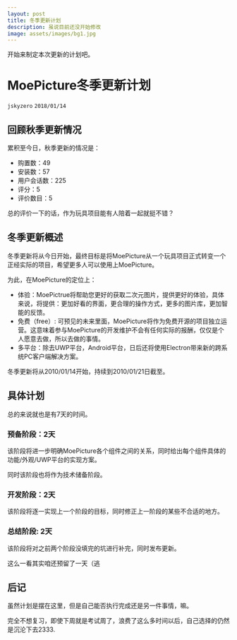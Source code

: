 ```yaml
---
layout: post
title: 冬季更新计划
description: 虽说目前还没开始修改
image: assets/images/bg1.jpg
---
```


开始来制定本次更新的计划吧。

# MoePicture冬季更新计划
`jskyzero` `2018/01/14`

## 回顾秋季更新情况

累积至今日，秋季更新的情况是：

+ 购置数：49
+ 安装数：57
+ 用户会话数：225
+ 评分：5
+ 评价数目：5

总的评价一下的话，作为玩具项目能有人陪着一起就挺不错？

## 冬季更新概述

冬季更新将从今日开始，最终目标是将MoePicture从一个玩具项目正式转变一个正经实际的项目，希望更多人可以使用上MoePicture。

为此，在MoePicture的定位上：
+ 体验：MoePictrue将帮助您更好的获取二次元图片，提供更好的体验，具体来说，将提供：更加好看的界面，更合理的操作方式，更多的图片库，更加智能的反馈。
+ 免费（free）: 可预见的未来里面，MoePicture将作为免费开源的项目独立运营。这意味着参与MoePicture的开发维护不会有任何实际的报酬，仅仅是个人愿意去做，所以去做的事情。
+ 多平台：除去UWP平台，Android平台，日后还将使用Electron带来新的跨系统PC客户端解决方案。

冬季更新将从2010/01/14开始，持续到2010/01/21日截至。

## 具体计划

总的来说就也是有7天的时间。

### 预备阶段：2天

该阶段将进一步明确MoePicture各个组件之间的关系，同时给出每个组件具体的功能/外观/UWP平台的实现方案。

同时该阶段也将作为技术储备阶段。

### 开发阶段：2天

该阶段将逐一实现上一个阶段的目标，同时修正上一阶段的某些不合适的地方。

### 总结阶段: 2天

该阶段将对之前两个阶段没填完的坑进行补完，同时发布更新。

这么一看其实咱还预留了一天（逃


## 后记

虽然计划是摆在这里，但是自己能否执行完成还是另一件事情，嘛。

完全不想复习，即使下周就是考试周了，浪费了这么多时间以后，自己选择的仍然是沉沦下去2333.